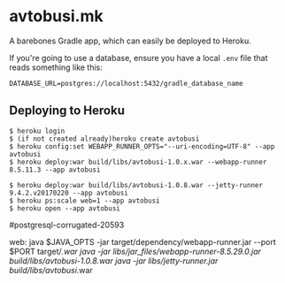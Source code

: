 # avtobusi.mk

A barebones Gradle app, which can easily be deployed to Heroku.

If you're going to use a database, ensure you have a local `.env` file that reads something like this:

```
DATABASE_URL=postgres://localhost:5432/gradle_database_name
```

## Deploying to Heroku

```
$ heroku login
$ (if not created already)heroku create avtobusi
$ heroku config:set WEBAPP_RUNNER_OPTS="--uri-encoding=UTF-8" --app avtobusi
$ heroku deploy:war build/libs/avtobusi-1.0.x.war --webapp-runner 8.5.11.3 --app avtobusi

$ heroku deploy:war build/libs/avtobusi-1.0.8.war --jetty-runner 9.4.2.v20170220 --app avtobusi
$ heroku ps:scale web=1 --app avtobusi
$ heroku open --app avtobusi
```
#postgresql-corrugated-20593



web:    java $JAVA_OPTS -jar target/dependency/webapp-runner.jar --port $PORT target/*.war
java -jar libs/jar_files/webapp-runner-8.5.29.0.jar build/libs/avtobusi-1.0.8.war
java -jar libs/jetty-runner.jar build/libs/avtobusi*.war